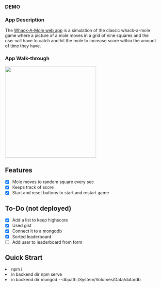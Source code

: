 ### [DEMO](https://zen-goodall-82f929.netlify.app/)

### App Description
The [Whack-A-Mole web app](https://zen-goodall-82f929.netlify.app/) is a simulation of the classic whack-a-mole game where a picture of a mole moves in a grid of nine squares and the user will have to catch and hit the mole to increase score within the amount of time they have.

### App Walk-through
<img src="https://media.giphy.com/media/LmYzlp94qY9DU5q8lI/giphy.gif" width=300><br>

## Features 
- [x] Mole moves to random square every sec
- [x] Keeps track of score
- [x] Start and reset buttons to start and restart game

## To-Do (not deployed)
- [x] Add a list to keep highscore
- [x] Used gist
- [x] Connect it to a mongodb
- [x] Sorted leaderboard
- [ ] Add user to leaderboard from form

## Quick Strart
<li> npm i </li>
<li> in backend dir npm serve </li>
<li> in backend dir mongod --dbpath /System/Volumes/Data/data/db </li>

